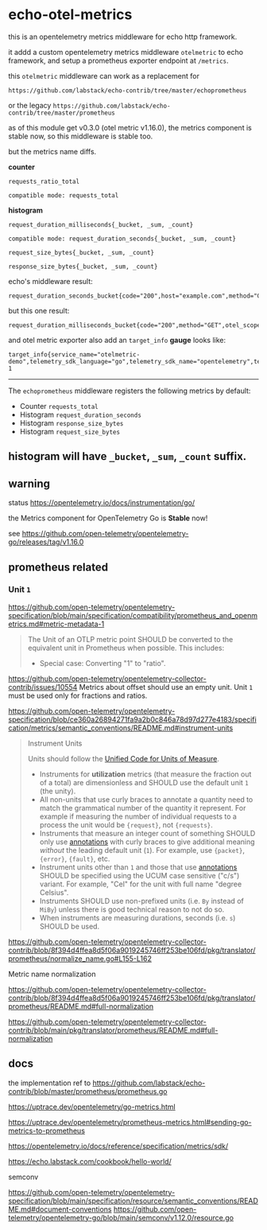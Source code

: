 # echo-otel-metrics

this is an opentelemetry metrics middleware for echo http framework.

it addd a custom opentelemetry metrics middleware `otelmetric` to echo framework, and setup a prometheus exporter endpoint at `/metrics`.

this `otelmetric` middleware can work as a replacement for

`https://github.com/labstack/echo-contrib/tree/master/echoprometheus`

or the legacy 
`https://github.com/labstack/echo-contrib/tree/master/prometheus`

as of this module get v0.3.0 (otel metric v1.16.0), the metrics component is stable now, so this middleware is stable too.

but the metrics name diffs.

**counter**

```
requests_ratio_total

compatible mode: requests_total
```


**histogram**

```
request_duration_milliseconds{_bucket, _sum, _count}

compatible mode: request_duration_seconds{_bucket, _sum, _count}

request_size_bytes{_bucket, _sum, _count}

response_size_bytes{_bucket, _sum, _count}
```

echo's middleware result:

```
request_duration_seconds_bucket{code="200",host="example.com",method="GET",url="/",le="0.005"}
```

but this one result:

```
request_duration_milliseconds_bucket{code="200",method="GET",otel_scope_name="echo",otel_scope_version="",url="/",le="5"}
```

and otel metric exporter also add an `target_info` **gauge** looks like:

```
target_info{service_name="otelmetric-demo",telemetry_sdk_language="go",telemetry_sdk_name="opentelemetry",telemetry_sdk_version="1.16.0"} 1
```

------------------------------------

The `echoprometheus` middleware registers the following metrics by default:

* Counter `requests_total`
* Histogram `request_duration_seconds`
* Histogram `response_size_bytes`
* Histogram `request_size_bytes`

histogram will have `_bucket`, `_sum`, `_count` suffix.
------------------------------------

## warning

status https://opentelemetry.io/docs/instrumentation/go/

the Metrics component for OpenTelemetry Go is **Stable** now!

see https://github.com/open-telemetry/opentelemetry-go/releases/tag/v1.16.0

## prometheus related

### Unit `1`

https://github.com/open-telemetry/opentelemetry-specification/blob/main/specification/compatibility/prometheus_and_openmetrics.md#metric-metadata-1

> The Unit of an OTLP metric point SHOULD be converted to the equivalent unit in Prometheus when possible. This includes:
> * Special case: Converting "1" to "ratio".

https://github.com/open-telemetry/opentelemetry-collector-contrib/issues/10554
Metrics about offset should use an empty unit.
Unit `1` must be used only for fractions and ratios.

https://github.com/open-telemetry/opentelemetry-specification/blob/ce360a26894271fa9a2b0c846a78d97d277e4183/specification/metrics/semantic_conventions/README.md#instrument-units

> Instrument Units
> 
> Units should follow the
> [Unified Code for Units of Measure](http://unitsofmeasure.org/ucum.html).
> 
> - Instruments for **utilization** metrics (that measure the fraction out of a
>   total) are dimensionless and SHOULD use the default unit `1` (the unity).
> - All non-units that use curly braces to annotate a quantity need to match the
>   grammatical number of the quantity it represent. For example if measuring the
>   number of individual requests to a process the unit would be `{request}`, not
>   `{requests}`.
> - Instruments that measure an integer count of something SHOULD only use
>   [annotations](https://ucum.org/ucum.html#para-curly) with curly braces to
>   give additional meaning *without* the leading default unit (`1`). For example,
>   use `{packet}`, `{error}`, `{fault}`, etc.
> - Instrument units other than `1` and those that use
>   [annotations](https://ucum.org/ucum.html#para-curly) SHOULD be specified using
>   the UCUM case sensitive ("c/s") variant.
>   For example, "Cel" for the unit with full name "degree Celsius".
> - Instruments SHOULD use non-prefixed units (i.e. `By` instead of `MiBy`)
>   unless there is good technical reason to not do so.
> - When instruments are measuring durations, seconds (i.e. `s`) SHOULD be used.
>

https://github.com/open-telemetry/opentelemetry-collector-contrib/blob/8f394d4ffea8d5f06a9019245746ff253be106fd/pkg/translator/prometheus/normalize_name.go#L155-L162

Metric name normalization

https://github.com/open-telemetry/opentelemetry-collector-contrib/blob/8f394d4ffea8d5f06a9019245746ff253be106fd/pkg/translator/prometheus/README.md#full-normalization

https://github.com/open-telemetry/opentelemetry-collector-contrib/blob/main/pkg/translator/prometheus/README.md#full-normalization

## docs

the implementation ref to https://github.com/labstack/echo-contrib/blob/master/prometheus/prometheus.go

https://uptrace.dev/opentelemetry/go-metrics.html

https://uptrace.dev/opentelemetry/prometheus-metrics.html#sending-go-metrics-to-prometheus

https://opentelemetry.io/docs/reference/specification/metrics/sdk/

https://echo.labstack.com/cookbook/hello-world/

semconv

https://github.com/open-telemetry/opentelemetry-specification/blob/main/specification/resource/semantic_conventions/README.md#document-conventions
https://github.com/open-telemetry/opentelemetry-go/blob/main/semconv/v1.12.0/resource.go
